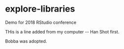 # explore-libraries
Demo for 2018 RStudio conference

THis is a line added from my computer -- Han Shot first.

Bobba was adopted.
